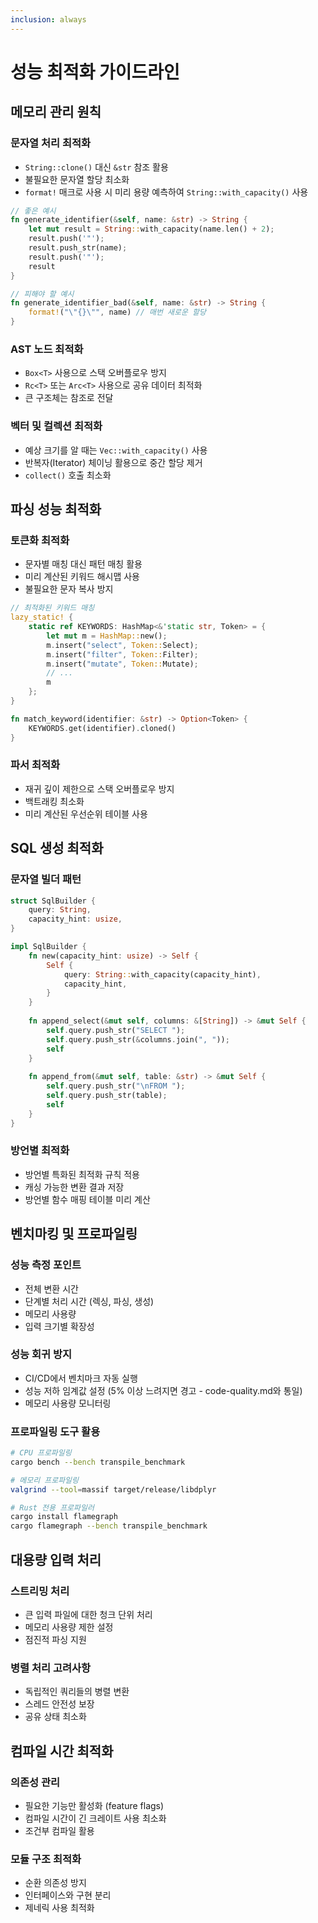 ```yaml
---
inclusion: always
---
```


# 성능 최적화 가이드라인

## 메모리 관리 원칙

### 문자열 처리 최적화
- `String::clone()` 대신 `&str` 참조 활용
- 불필요한 문자열 할당 최소화
- `format!` 매크로 사용 시 미리 용량 예측하여 `String::with_capacity()` 사용

```rust
// 좋은 예시
fn generate_identifier(&self, name: &str) -> String {
    let mut result = String::with_capacity(name.len() + 2);
    result.push('"');
    result.push_str(name);
    result.push('"');
    result
}

// 피해야 할 예시
fn generate_identifier_bad(&self, name: &str) -> String {
    format!("\"{}\"", name) // 매번 새로운 할당
}
```

### AST 노드 최적화
- `Box<T>` 사용으로 스택 오버플로우 방지
- `Rc<T>` 또는 `Arc<T>` 사용으로 공유 데이터 최적화
- 큰 구조체는 참조로 전달

### 벡터 및 컬렉션 최적화
- 예상 크기를 알 때는 `Vec::with_capacity()` 사용
- 반복자(Iterator) 체이닝 활용으로 중간 할당 제거
- `collect()` 호출 최소화

## 파싱 성능 최적화

### 토큰화 최적화
- 문자별 매칭 대신 패턴 매칭 활용
- 미리 계산된 키워드 해시맵 사용
- 불필요한 문자 복사 방지

```rust
// 최적화된 키워드 매칭
lazy_static! {
    static ref KEYWORDS: HashMap<&'static str, Token> = {
        let mut m = HashMap::new();
        m.insert("select", Token::Select);
        m.insert("filter", Token::Filter);
        m.insert("mutate", Token::Mutate);
        // ...
        m
    };
}

fn match_keyword(identifier: &str) -> Option<Token> {
    KEYWORDS.get(identifier).cloned()
}
```

### 파서 최적화
- 재귀 깊이 제한으로 스택 오버플로우 방지
- 백트래킹 최소화
- 미리 계산된 우선순위 테이블 사용

## SQL 생성 최적화

### 문자열 빌더 패턴
```rust
struct SqlBuilder {
    query: String,
    capacity_hint: usize,
}

impl SqlBuilder {
    fn new(capacity_hint: usize) -> Self {
        Self {
            query: String::with_capacity(capacity_hint),
            capacity_hint,
        }
    }
    
    fn append_select(&mut self, columns: &[String]) -> &mut Self {
        self.query.push_str("SELECT ");
        self.query.push_str(&columns.join(", "));
        self
    }
    
    fn append_from(&mut self, table: &str) -> &mut Self {
        self.query.push_str("\nFROM ");
        self.query.push_str(table);
        self
    }
}
```

### 방언별 최적화
- 방언별 특화된 최적화 규칙 적용
- 캐싱 가능한 변환 결과 저장
- 방언별 함수 매핑 테이블 미리 계산

## 벤치마킹 및 프로파일링

### 성능 측정 포인트
- 전체 변환 시간
- 단계별 처리 시간 (렉싱, 파싱, 생성)
- 메모리 사용량
- 입력 크기별 확장성

### 성능 회귀 방지
- CI/CD에서 벤치마크 자동 실행
- 성능 저하 임계값 설정 (5% 이상 느려지면 경고 - code-quality.md와 통일)
- 메모리 사용량 모니터링

### 프로파일링 도구 활용
```bash
# CPU 프로파일링
cargo bench --bench transpile_benchmark

# 메모리 프로파일링
valgrind --tool=massif target/release/libdplyr

# Rust 전용 프로파일러
cargo install flamegraph
cargo flamegraph --bench transpile_benchmark
```

## 대용량 입력 처리

### 스트리밍 처리
- 큰 입력 파일에 대한 청크 단위 처리
- 메모리 사용량 제한 설정
- 점진적 파싱 지원

### 병렬 처리 고려사항
- 독립적인 쿼리들의 병렬 변환
- 스레드 안전성 보장
- 공유 상태 최소화

## 컴파일 시간 최적화

### 의존성 관리
- 필요한 기능만 활성화 (feature flags)
- 컴파일 시간이 긴 크레이트 사용 최소화
- 조건부 컴파일 활용

### 모듈 구조 최적화
- 순환 의존성 방지
- 인터페이스와 구현 분리
- 제네릭 사용 최적화